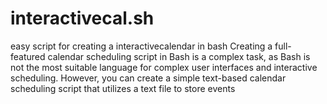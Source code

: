 # interactivecal.sh
easy script for creating a interactivecalendar in bash
Creating a full-featured calendar scheduling script in Bash is a complex task,
as Bash is not the most suitable language for complex 
user interfaces and interactive scheduling.
However, you can create a simple text-based calendar 
scheduling script that utilizes a text file to store events

